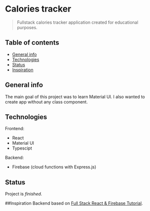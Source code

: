 # Calories tracker
> Fullstack calories tracker application created for educational purposes.

## Table of contents
* [General info](#general-info)
* [Technologies](#technologies)
* [Status](#status)
* [Inspiration](#inspiration)

## General info
The main goal of this project was to learn Material UI. I also wanted to create app without any class component.

## Technologies
Frontend:
* React
* Material UI
* Typescipt

Backend:
* Firebase (cloud functions with Express.js)

## Status
Project is _finished_.

##Inspiration
Backend based on [Full Stack React & Firebase Tutorial](https://www.youtube.com/watch?v=m_u6P5k0vP0).

